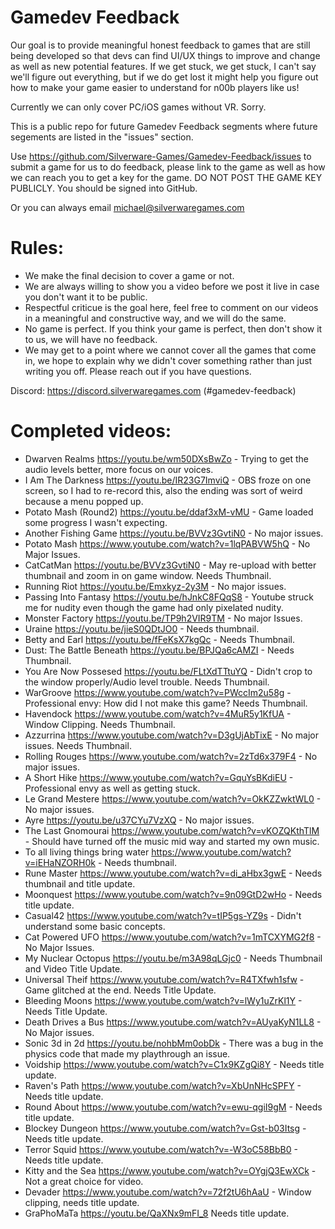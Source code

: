 # Gamedev Feedback
Our goal is to provide meaningful honest feedback to games that are still being developed so that devs can find UI/UX things to improve and change as well as new potential features. If we get stuck, we get stuck, I can't say we'll figure out everything, but if we do get lost it might help you figure out how to make your game easier to understand for n00b players like us!

Currently we can only cover PC/iOS games without VR. Sorry.

This is a public repo for future Gamedev Feedback segments where future segements are listed in the "issues" section.

Use https://github.com/Silverware-Games/Gamedev-Feedback/issues to submit a game for us to do feedback, please link to the game as well as how we can reach you to get a key for the game. DO NOT POST THE GAME KEY PUBLICLY. You should be signed into GitHub. 

Or you can always email michael@silverwaregames.com 

# Rules:

* We make the final decision to cover a game or not.
* We are always willing to show you a video before we post it live in case you don't want it to be public.
* Respectful criticue is the goal here, feel free to comment on our videos in a meaningful and constructive way, and we will do the same.
* No game is perfect. If you think your game is perfect, then don't show it to us, we will have no feedback.
* We may get to a point where we cannot cover all the games that come in, we hope to explain why we didn't cover something rather than just writing you off. Please reach out if you have questions.

Discord: https://discord.silverwaregames.com (#gamedev-feedback)

# Completed videos:

* Dwarven Realms https://youtu.be/wm50DXsBwZo - Trying to get the audio levels better, more focus on our voices.
* I Am The Darkness https://youtu.be/IR23G7ImviQ - OBS froze on one screen, so I had to re-record this, also the ending was sort of weird because a menu popped up.
* Potato Mash (Round2) https://youtu.be/ddaf3xM-vMU - Game loaded some progress I wasn't expecting.
* Another Fishing Game https://youtu.be/BVVz3GvtiN0 - No major issues.
* Potato Mash https://www.youtube.com/watch?v=1lqPABVW5hQ - No Major Issues.
* CatCatMan https://youtu.be/BVVz3GvtiN0 - May re-upload with better thumbnail and zoom in on game window. Needs Thumbnail.
* Running Riot https://youtu.be/Emxkyz-2y3M - No major issues.
* Passing Into Fantasy https://youtu.be/hJnkC8FQqS8 - Youtube struck me for nudity even though the game had only pixelated nudity.
* Monster Factory https://youtu.be/TP9h2VIR9TM - No major Issues.
* Uraine https://youtu.be/jieS0QDtJO0 - Needs thumbnail.
* Betty and Earl https://youtu.be/fFeKsX7kgQc - Needs Thumbnail.
* Dust: The Battle Beneath https://youtu.be/BPJQa6cAMZI - Needs Thumbnail.
* You Are Now Possesed https://youtu.be/FLtXdTTtuYQ - Didn't crop to the window properly/Audio level trouble. Needs Thumbnail.
* WarGroove https://www.youtube.com/watch?v=PWccIm2u58g - Professional envy: How did I not make this game? Needs Thumbnail.
* Havendock https://www.youtube.com/watch?v=4MuR5y1KfUA - Window Clipping. Needs Thumbnail.
* Azzurrina https://www.youtube.com/watch?v=D3gUjAbTixE - No major issues. Needs Thumbnail.
* Rolling Rouges https://www.youtube.com/watch?v=2zTd6x379F4 - No major issues.
* A Short Hike https://www.youtube.com/watch?v=GquYsBKdiEU - Professional envy as well as getting stuck.
* Le Grand Mestere https://www.youtube.com/watch?v=OkKZZwktWL0 - No major issues.
* Ayre https://youtu.be/u37CYu7VzXQ - No major issues.
* The Last Gnomourai https://www.youtube.com/watch?v=vKOZQKthTlM - Should have turned off the music mid way and started my own music.
* To all living things bring water https://www.youtube.com/watch?v=iEHaNZORH0k - Needs thumbnail.
* Rune Master https://www.youtube.com/watch?v=di_aHbx3gwE - Needs thumbnail and title update.
* Moonquest https://www.youtube.com/watch?v=9n09GtD2wHo - Needs title update.
* Casual42 https://www.youtube.com/watch?v=tIP5gs-YZ9s - Didn't understand some basic concepts.
* Cat Powered UFO https://www.youtube.com/watch?v=1mTCXYMG2f8 - No Major Issues.
* My Nuclear Octopus https://youtu.be/m3A98qLGjc0 - Needs Thumbnail and Video Title Update.
* Universal Theif https://www.youtube.com/watch?v=R4TXfwh1sfw - Game glitched at the end. Needs Title Update.
* Bleeding Moons https://www.youtube.com/watch?v=lWy1uZrKl1Y - Needs Title Update.
* Death Drives a Bus https://www.youtube.com/watch?v=AUyaKyN1LL8 - No Major issues.
* Sonic 3d in 2d https://youtu.be/nohbMm0obDk - There was a bug in the physics code that made my playthrough an issue.
* Voidship https://www.youtube.com/watch?v=C1x9KZgQi8Y - Needs title update.
* Raven's Path https://www.youtube.com/watch?v=XbUnNHcSPFY - Needs title update.
* Round About https://www.youtube.com/watch?v=ewu-qgiI9gM - Needs title update.
* Blockey Dungeon https://www.youtube.com/watch?v=Gst-b03Itsg - Needs title update.
* Terror Squid https://www.youtube.com/watch?v=-W3oC58BbB0 - Needs title update.
* Kitty and the Sea https://www.youtube.com/watch?v=OYgjQ3EwXCk - Not a great choice for video.
* Devader https://www.youtube.com/watch?v=72f2tU6hAaU - Window clipping, needs title update.
* GraPhoMaTa https://youtu.be/QaXNx9mFI_8 Needs title update.
